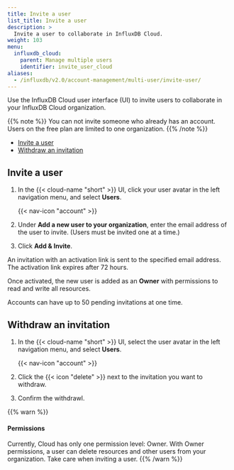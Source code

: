 ```yaml
---
title: Invite a user
list_title: Invite a user
description: >
  Invite a user to collaborate in InfluxDB Cloud.
weight: 103
menu:
  influxdb_cloud:
    parent: Manage multiple users
    identifier: invite_user_cloud
aliases:
  - /influxdb/v2.0/account-management/multi-user/invite-user/
---
```


Use the InfluxDB Cloud user interface (UI) to invite users to collaborate in
your InfluxDB Cloud organization.

{{% note %}}
You can not invite someone who already has an account. Users on the free plan are limited to one organization. 
{{% /note %}}

- [Invite a user](#invite-a-user)
- [Withdraw an invitation](#withdraw-an-invitation)

## Invite a user

1. In the {{< cloud-name "short" >}} UI, click your user avatar in the left
   navigation menu, and select **Users**.

    {{< nav-icon "account" >}}

2. Under **Add a new user to your organization**, enter the email address of the user to invite.
   (Users must be invited one at a time.)
3. Click **Add & Invite**.

An invitation with an activation link is sent to the specified email address.
The activation link expires after 72 hours.

Once activated, the new user is added as an **Owner** with permissions to read and write all resources.

Accounts can have up to 50 pending invitations at one time.

## Withdraw an invitation

1. In the {{< cloud-name "short" >}} UI, select the user avatar in the left navigation menu, and select **Users**.

    {{< nav-icon "account" >}}

2. Click the {{< icon "delete" >}} next to the invitation you want to withdraw.
3. Confirm the withdrawl.

{{% warn %}}
#### Permissions

Currently, Cloud has only one permission level: Owner.
With Owner permissions, a user can delete resources and other users from your organization.
Take care when inviting a user.
{{% /warn %}}
